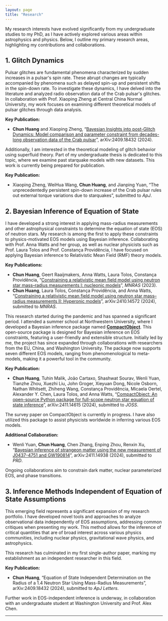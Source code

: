 ```yaml
---
layout: page
title: "Research"
---
```


My research interests have evolved significantly from my undergraduate studies to my PhD, as I have actively explored various areas within astrophysics and physics. Below, I outline my primary research areas, highlighting my contributions and collaborations.

## 1. Glitch Dynamics

Pulsar glitches are fundamental phenomena characterized by sudden increases in a pulsar's spin rate. These abrupt changes are typically accompanied by phenomena such as delayed spin-up and persistent shifts in the spin-down rate. To investigate these dynamics, I have delved into the literature and analyzed radio observation data of the Crab pulsar's glitches. In collaboration with Prof. Xiaoping Zheng at Central China Normal University, my work focuses on examining different theoretical models of pulsar glitches through data analysis.

**Key Publication:**
- **Chun Huang** and Xiaoping Zheng, “[Bayesian Insights into post-Glitch Dynamics: Model comparison and parameter constraint from decades-long observation data of the Crab pulsar](https://arxiv.org/abs/2409.18432)”, arXiv:2409.18432 (2024).

Additionally, I am interested in the theoretical modeling of glitch behavior using superfluid theory. Part of my undergraduate thesis is dedicated to this topic, where we examine past starquake models with new datasets. This work is currently being prepared for publication.

**Key Publication:**
- Xiaoping Zheng, WeiHua Wang, **Chun Huang**, and Jianping Yuan, “The unprecedentedly persistent spin-down increase of the Crab pulsar rules out external torque variations due to starquakes”, submitted to *ApJ*.

## 2. Bayesian Inference of Equation of State

I have developed a strong interest in applying mass-radius measurements and other astrophysical constraints to determine the equation of state (EOS) of neutron stars. My research is among the first to apply these constraints to physics-motivated EOS models using Bayesian inference. Collaborating with Prof. Anna Watts and her group, as well as nuclear physicists such as Prof. Laura Tolos and Prof. Constança Providência, I have focused on applying Bayesian inference to Relativistic Mean Field (RMF) theory models.

**Key Publications:**
- **Chun Huang**, Geert Raaijmakers, Anna Watts, Laura Tolos, Constança Providência, “[Constraining a relativistic mean field model using neutron star mass–radius measurements I: nucleonic models]((https://academic.oup.com/mnras/article/529/4/4650/7634362))”, *MNRAS* (2023).
- **Chun Huang**, Laura Tolos, Constança Providência, and Anna Watts, “[Constraining a relativistic mean field model using neutron star mass–radius measurements II: Hyperonic models](https://arxiv.org/abs/2410.14572)”, arXiv:2410.14572 (2024), submitted to *MNRAS*.

This research started during the pandemic and has spanned a significant period. I attended a summer school at Northwestern University, where I developed a Bayesian inference package named [**CompactObject**](https://github.com/ChunHuangPhy/CompactObject). This open-source package is designed for Bayesian inference on EOS constraints, featuring a user-friendly and extensible structure. Initially led by me, the project has since expanded through collaborations with researchers from the EU, China, and Washington University. The package now supports seven different EOS models, ranging from phenomenological to meta-models, making it a powerful tool in the community.

**Key Publication:**
- **Chun Huang**, Tuhin Malik, João Cartaxo, Shashwat Sourav, Wenli Yuan, Tianzhe Zhou, Xuezhi Liu, John Groger, Xieyuan Dong, Nicole Osborn, Nathan Whitsett, Zhiheng Wang, Constança Providência, Micaela Oertel, Alexander Y. Chen, Laura Tolos, and Anna Watts, “[CompactObject: An open-source Python package for full-scope neutron star equation of state inference](https://arxiv.org/abs/2411.14615)”, arXiv:2411.14615 (2024), submitted to *JOSS*.

The survey paper on CompactObject is currently in progress. I have also utilized this package to assist physicists worldwide in inferring various EOS models.

**Additional Collaboration:**
- Wenli Yuan, **Chun Huang**, Chen Zhang, Enping Zhou, Renxin Xu, “[Bayesian inference of strangeon matter using the new measurement of J0437-4751 and GW190814](https://arxiv.org/abs/2411.14938)”, arXiv:2411.14938 (2024), submitted to *PRD*.

Ongoing collaborations aim to constrain dark matter, nuclear parameterized EOS, and phase transitions.

## 3. Inference Methods Independent of Equation of State Assumptions

This emerging field represents a significant expansion of my research portfolio. I have developed novel tools and approaches to analyze observational data independently of EOS assumptions, addressing common critiques when presenting my work. This method allows for the inference of critical quantities that are of broad interest across various physics communities, including nuclear physics, gravitational wave physics, and astrophysics.

This research has culminated in my first single-author paper, marking my establishment as an independent researcher in this field.

**Key Publication:**
- **Chun Huang**, “Equation of State Independent Determination on the Radius of a 1.4 Neutron Star Using Mass-Radius Measurements”, arXiv:2409.18432 (2024), submitted to *ApJ Letters*.

Further work in EOS-independent inference is underway, in collaboration with an undergraduate student at Washington University and Prof. Alex Chen.

---

